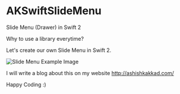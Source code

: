 # AKSwiftSlideMenu
Slide Menu (Drawer) in Swift 2

Why to use a library everytime?

Let's create our own Slide Menu in Swift 2.

![Slide Menu Example Image](https://cloud.githubusercontent.com/assets/6905345/10064748/8b39581e-6299-11e5-8829-d003e4069f30.png)

I will write a blog about this on my website http://ashishkakkad.com/

Happy Coding :)
